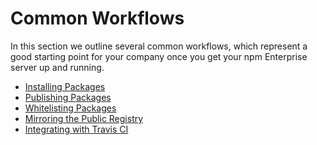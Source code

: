 # Common Workflows

In this section we outline several common workflows, which represent
a good starting point for your company once you get your npm Enterprise
server up and running.

* [Installing Packages](/workflow/installing-packages.md)
* [Publishing Packages](/workflow/publishing-packages.md)
* [Whitelisting Packages](/workflow/whitelisting.md)
* [Mirroring the Public Registry](/workflow/mirroring.md)
* [Integrating with Travis CI](/workflow/travis.md)
